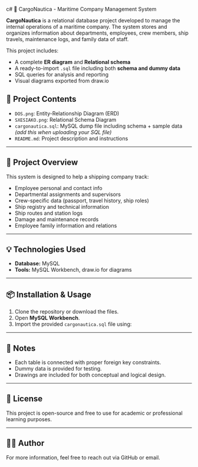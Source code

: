 c# 🚢 CargoNautica - Maritime Company Management System

**CargoNautica** is a relational database project developed to manage the internal operations of a maritime company. The system stores and organizes information about departments, employees, crew members, ship travels, maintenance logs, and family data of staff.

This project includes:
- A complete **ER diagram** and **Relational schema**
- A ready-to-import `.sql` file including both **schema and dummy data**
- SQL queries for analysis and reporting
- Visual diagrams exported from draw.io

## 📁 Project Contents

- `DOS.png`: Entity-Relationship Diagram (ERD)
- `SXESIAKO.png`: Relational Schema Diagram
- `cargonautica.sql`: MySQL dump file including schema + sample data *(add this when uploading your SQL file)*
- `README.md`: Project description and instructions

---

## 📌 Project Overview

This system is designed to help a shipping company track:

- Employee personal and contact info
- Departmental assignments and supervisors
- Crew-specific data (passport, travel history, ship roles)
- Ship registry and technical information
- Ship routes and station logs
- Damage and maintenance records
- Employee family information and relations

---

## 💡 Technologies Used

- **Database:** MySQL
- **Tools:** MySQL Workbench, draw.io for diagrams

---

## 📦 Installation & Usage

1. Clone the repository or download the files.
2. Open **MySQL Workbench**.
3. Import the provided `cargonautica.sql` file using:

---

## 📎 Notes

- Each table is connected with proper foreign key constraints.
- Dummy data is provided for testing.
- Drawings are included for both conceptual and logical design.

---

## 📄 License

This project is open-source and free to use for academic or professional learning purposes.

---

## 🙋‍♂️ Author

For more information, feel free to reach out via GitHub or email.


